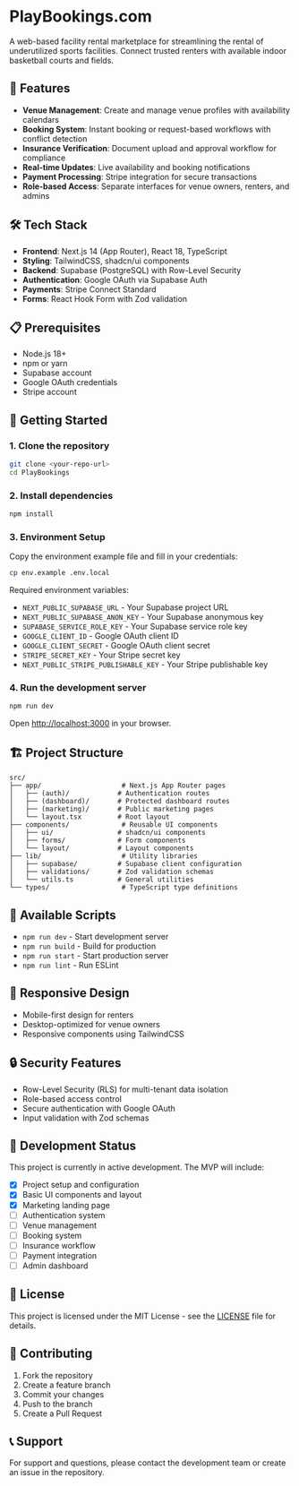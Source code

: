 # PlayBookings.com

A web-based facility rental marketplace for streamlining the rental of underutilized sports facilities. Connect trusted renters with available indoor basketball courts and fields.

## 🚀 Features

- **Venue Management**: Create and manage venue profiles with availability calendars
- **Booking System**: Instant booking or request-based workflows with conflict detection
- **Insurance Verification**: Document upload and approval workflow for compliance
- **Real-time Updates**: Live availability and booking notifications
- **Payment Processing**: Stripe integration for secure transactions
- **Role-based Access**: Separate interfaces for venue owners, renters, and admins

## 🛠️ Tech Stack

- **Frontend**: Next.js 14 (App Router), React 18, TypeScript
- **Styling**: TailwindCSS, shadcn/ui components
- **Backend**: Supabase (PostgreSQL) with Row-Level Security
- **Authentication**: Google OAuth via Supabase Auth
- **Payments**: Stripe Connect Standard
- **Forms**: React Hook Form with Zod validation

## 📋 Prerequisites

- Node.js 18+ 
- npm or yarn
- Supabase account
- Google OAuth credentials
- Stripe account

## 🚀 Getting Started

### 1. Clone the repository
```bash
git clone <your-repo-url>
cd PlayBookings
```

### 2. Install dependencies
```bash
npm install
```

### 3. Environment Setup
Copy the environment example file and fill in your credentials:
```bash
cp env.example .env.local
```

Required environment variables:
- `NEXT_PUBLIC_SUPABASE_URL` - Your Supabase project URL
- `NEXT_PUBLIC_SUPABASE_ANON_KEY` - Your Supabase anonymous key
- `SUPABASE_SERVICE_ROLE_KEY` - Your Supabase service role key
- `GOOGLE_CLIENT_ID` - Google OAuth client ID
- `GOOGLE_CLIENT_SECRET` - Google OAuth client secret
- `STRIPE_SECRET_KEY` - Your Stripe secret key
- `NEXT_PUBLIC_STRIPE_PUBLISHABLE_KEY` - Your Stripe publishable key

### 4. Run the development server
```bash
npm run dev
```

Open [http://localhost:3000](http://localhost:3000) in your browser.

## 🏗️ Project Structure

```
src/
├── app/                    # Next.js App Router pages
│   ├── (auth)/            # Authentication routes
│   ├── (dashboard)/       # Protected dashboard routes
│   ├── (marketing)/       # Public marketing pages
│   └── layout.tsx         # Root layout
├── components/             # Reusable UI components
│   ├── ui/                # shadcn/ui components
│   ├── forms/             # Form components
│   └── layout/            # Layout components
├── lib/                    # Utility libraries
│   ├── supabase/          # Supabase client configuration
│   ├── validations/       # Zod validation schemas
│   └── utils.ts           # General utilities
└── types/                  # TypeScript type definitions
```

## 🔧 Available Scripts

- `npm run dev` - Start development server
- `npm run build` - Build for production
- `npm run start` - Start production server
- `npm run lint` - Run ESLint

## 📱 Responsive Design

- Mobile-first design for renters
- Desktop-optimized for venue owners
- Responsive components using TailwindCSS

## 🔒 Security Features

- Row-Level Security (RLS) for multi-tenant data isolation
- Role-based access control
- Secure authentication with Google OAuth
- Input validation with Zod schemas

## 🚧 Development Status

This project is currently in active development. The MVP will include:

- [x] Project setup and configuration
- [x] Basic UI components and layout
- [x] Marketing landing page
- [ ] Authentication system
- [ ] Venue management
- [ ] Booking system
- [ ] Insurance workflow
- [ ] Payment integration
- [ ] Admin dashboard

## 📄 License

This project is licensed under the MIT License - see the [LICENSE](LICENSE) file for details.

## 🤝 Contributing

1. Fork the repository
2. Create a feature branch
3. Commit your changes
4. Push to the branch
5. Create a Pull Request

## 📞 Support

For support and questions, please contact the development team or create an issue in the repository.
